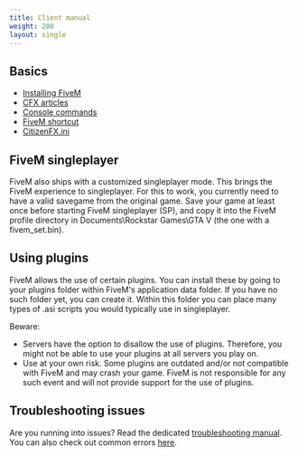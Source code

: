 ```yaml
---
title: Client manual
weight: 200
layout: single
---
```


## Basics

- [Installing FiveM](https://support.cfx.re/hc/en-us/articles/360020992639-Installing-FiveM)
- [CFX articles](https://support.cfx.re/hc/en-us/sections/360005606960-FiveM)
- [Console commands](/docs/client-manual/console-commands)
- [FiveM shortcut](/docs/client-manual/shortcut)
- [CitizenFX.ini](/docs/client-manual/citizenfx)

## FiveM singleplayer

FiveM also ships with a customized singleplayer mode. This brings the FiveM experience to singleplayer. For this to
work, you currently need to have a valid savegame from the original game. Save your game at least once before starting
FiveM singleplayer (SP), and copy it into the FiveM profile directory in Documents\Rockstar Games\GTA V (the one with a fivem_set.bin).

## Using plugins

FiveM allows the use of certain plugins. You can install these by going to your plugins folder within FiveM's
application data folder. If you have no such folder yet, you can create it. Within this folder you can place
many types of .asi scripts you would typically use in singleplayer.

Beware:

- Servers have the option to disallow the use of plugins. Therefore, you might not be able to use your plugins at all
  servers you play on.
- Use at your own risk. Some plugins are outdated and/or not compatible with FiveM and may crash your game.
  FiveM is not responsible for any such event and will not provide support for the use of plugins.

<!--
Server Browser

The server browser allows for some neat searching tricks:

- Type `~foo ~bar` to exclude servers running foo or bar
-->

## Troubleshooting issues

Are you running into issues? Read the dedicated [troubleshooting manual](/docs/support/client-issues). You can also check out common errors [here](https://support.cfx.re/hc/en-us/sections/5299954457756-Common-errors).

